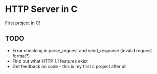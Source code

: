 # HTTP Server in C
First project in C!

## TODO
- Error checking in parse_request and send_response (invalid request format?)
- Find out what HTTP 1.1 features exist
- Get feedback on code - this is my first c project after all